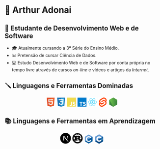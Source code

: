 # 🍂 Arthur Adonai

## 📖 Estudante de Desenvolvimento Web e de Software
- 🎓 Atualmente cursando a 3ª Série do Ensino Médio.
- 📊 Pretensão de cursar Ciência de Dados.
- 💻 Estudo Desenvolvimento Web e de Software por conta própria no tempo livre através de cursos *on-line* e vídeos e artigos da *Internet*.

## 🪛 Linguagens e Ferramentas Dominadas
<div align="center">
  <img height="30" src="https://github.com/devicons/devicon/raw/develop/icons/html5/html5-original.svg?raw=true">
  <img height="30" src="https://github.com/devicons/devicon/raw/develop/icons/css3/css3-original.svg?raw=true">
  <img height="30" src="https://github.com/devicons/devicon/raw/develop/icons/javascript/javascript-plain.svg?raw=true">
  <img height="30" src="https://github.com/devicons/devicon/raw/develop/icons/typescript/typescript-plain.svg?raw=true">
  <img height="30" src="https://github.com/devicons/devicon/raw/develop/icons/react/react-original.svg?raw=true">
  <img height="30" src="https://github.com/devicons/devicon/raw/develop/icons/svelte/svelte-original.svg?raw=true">
  <img height="30" src="https://github.com/devicons/devicon/raw/develop/icons/nodejs/nodejs-original.svg?raw=true">
</div>

## 📚 Linguagens e Ferramentas em Aprendizagem
<div align="center">
  <img height="35" src="https://github.com/devicons/devicon/raw/develop/icons/nextjs/nextjs-original.svg?raw=true">
  <img height="35" src="https://github.com/devicons/devicon/raw/develop/icons/rust/rust-original.svg?raw=true">
  <img height="30" src="https://github.com/devicons/devicon/raw/develop/icons/c/c-original.svg?raw=true">
  <img height="30" src="https://github.com/devicons/devicon/raw/develop/icons/cplusplus/cplusplus-original.svg?raw=true">
</div>
